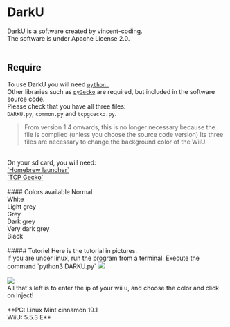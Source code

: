 # DarkU
DarkU is a software created by vincent-coding.<br />
The software is under Apache License 2.0.<br />
<br />
## Require
To use DarkU you will need <a href="https://www.python.org/">`python.`</a><br />
Other libraries such as <a href="https://github.com/wiiudev/pyGecko">`pyGecko`</a> are required, but included in the software source code.<br />
Please check that you have all three files: <br />
`DARKU.py`, `common.py` and `tcpgcecko.py`.<br />
> From version 1.4 onwards, this is no longer necessary because the file is compiled (unless you choose the source code version)
> Its three files are necessary to change the background color of the WiiU.<br />
<br />
On your sd card, you will need:<br />
<a href="https://www.wiiubru.com/appstore/#/app/homebrew_launcher">`Homebrew launcher`</a><br />
<a href="https://www.wiiubru.com/appstore/#/app/TCPgecko">`TCP Gecko`</a><br />
<br />
#### Colors available
Normal<br />
White<br />
Light grey<br />
Grey<br />
Dark grey<br />
Very dark grey<br />
Black<br />
<br />
##### Tutoriel
Here is the tutorial in pictures.<br />
If you are under linux, run the program from a terminal. Execute the command `python3 DARKU.py`
<img src="http://image.noelshack.com/fichiers/2019/14/4/1554392220-darku-00000.png"><br />
<br />
<img src="http://image.noelshack.com/fichiers/2019/14/4/1554392375-darku-00001.png"><br />
All that's left is to enter the ip of your wii u, and choose the color and click on Inject!<br />
<br />
**PC: Linux Mint cinnamon 19.1<br />
WiiU: 5.5.3 E**
